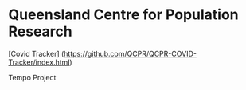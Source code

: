 # Queensland Centre for Population Research

[Covid Tracker] (https://github.com/QCPR/QCPR-COVID-Tracker/index.html)

Tempo Project

